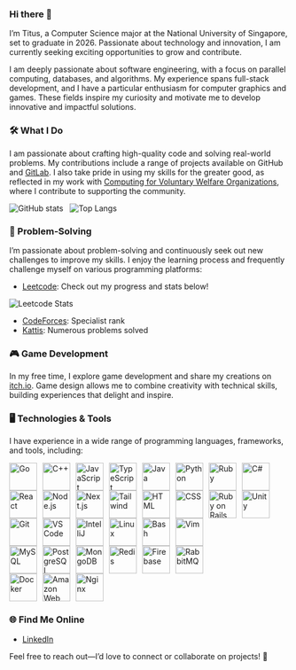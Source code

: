 ### Hi there 👋

I’m Titus, a Computer Science major at the National University of Singapore, set to graduate in 2026. Passionate about technology and innovation, I am currently seeking exciting opportunities to grow and contribute.

I am deeply passionate about software engineering, with a focus on parallel computing, databases, and algorithms. My experience spans full-stack development, and I have a particular enthusiasm for computer graphics and games. These fields inspire my curiosity and motivate me to develop innovative and impactful solutions.

### 🛠️ What I Do

I am passionate about crafting high-quality code and solving real-world problems. My contributions include a range of projects available on GitHub and [GitLab](https://gitlab.com/tituschewxj). I also take pride in using my skills for the greater good, as reflected in my work with [Computing for Voluntary Welfare Organizations](https://www.comp.nus.edu.sg/~vwo/), where I contribute to supporting the community.

<div> 

![GitHub stats](https://github-readme-stats.vercel.app/api?username=tituschewxj&show_icons=true&theme=transparent&hide_rank=true&include_all_commits=true&hide=stars,issues&show=prs_merged,reviews)
&nbsp;
![Top Langs](https://github-readme-stats.vercel.app/api/top-langs/?username=tituschewxj&size_weight=0.5&count_weight=0.5&langs_count=8&layout=compact&hide=c%23,shaderlab,hlsl)

</div>

### :brain: Problem-Solving

I’m passionate about problem-solving and continuously seek out new challenges to improve my skills. I enjoy the learning process and frequently challenge myself on various programming platforms:

- [Leetcode](https://leetcode.com/tituschewxj/): Check out my progress and stats below!

![Leetcode Stats](https://leetcard.jacoblin.cool/tituschewxj?ext=contest)

- [CodeForces](https://codeforces.com/profile/tituschewxj): Specialist rank
- [Kattis](https://open.kattis.com/users/tituschewxj): Numerous problems solved

### 🎮 Game Development

In my free time, I explore game development and share my creations on [itch.io](https://utdcus.itch.io/). Game design allows me to combine creativity with technical skills, building experiences that delight and inspire.

### 🖥️ Technologies & Tools

I have experience in a wide range of programming languages, frameworks, and tools, including:

<div style="display: flex; flex-wrap: wrap; gap: 10px;">
  <img src="https://img.icons8.com/?size=100&id=44442&format=png&color=000000" alt="Go" width="50" height="50"/>  
  <img src="https://img.icons8.com/?size=100&id=40669&format=png&color=000000" alt="C++" width="50" height="50"/>  
  <img src="https://img.icons8.com/?size=100&id=108784&format=png&color=000000" alt="JavaScript" width="50" height="50"/>  
  <img src="https://img.icons8.com/?size=100&id=uJM6fQYqDaZK&format=png&color=000000" alt="TypeScript" width="50" height="50"/>  
  <img src="https://img.icons8.com/?size=100&id=13679&format=png&color=000000" alt="Java" width="50" height="50"/>  
  <img src="https://img.icons8.com/?size=100&id=13441&format=png&color=000000" alt="Python" width="50" height="50"/>  
  <img src="https://img.icons8.com/?size=100&id=22189&format=png&color=000000" alt="Ruby" width="50" height="50"/>
  <img src="https://img.icons8.com/?size=100&id=55251&format=png&color=000000" alt="C#" width="50" height="50"/>
</div>
<div style="display: flex; flex-wrap: wrap; gap: 10px;">
  <img src="https://img.icons8.com/?size=100&id=123603&format=png&color=000000" alt="React" width="50" height="50"/>  
  <img src="https://img.icons8.com/?size=100&id=54087&format=png&color=000000" alt="Node.js" width="50" height="50"/>  
  <img src="https://img.icons8.com/?size=100&id=yUdJlcKanVbh&format=png&color=000000" alt="Next.js" width="50" height="50"/>  
  <img src="https://img.icons8.com/?size=100&id=4PiNHtUJVbLs&format=png&color=000000" alt="Tailwind" width="50" height="50"/>
  <img src="https://img.icons8.com/?size=100&id=20909&format=png&color=000000" alt="HTML" width="50" height="50"/>  
  <img src="https://img.icons8.com/?size=100&id=21278&format=png&color=000000" alt="CSS" width="50" height="50"/>
  <img src="https://img.icons8.com/?size=100&id=ZMFmFsekpKfY&format=png&color=d30001" alt="Ruby on Rails" width="50" height="50"/>
  <img src="https://img.icons8.com/?size=100&id=P08kExl7rixR&format=png&color=000000" alt="Unity" width="50" height="50"/>  
</div>
<div style="display: flex; flex-wrap: wrap; gap: 10px;">
  <img src="https://img.icons8.com/?size=100&id=20906&format=png&color=000000" alt="Git" width="50" height="50"/>  
  <img src="https://img.icons8.com/?size=100&id=9OGIyU8hrxW5&format=png&color=000000" alt="VS Code" width="50" height="50"/>  
  <img src="https://img.icons8.com/?size=100&id=61466&format=png&color=000000" alt="IntelliJ" width="50" height="50"/>
  <img src="https://img.icons8.com/?size=100&id=17842&format=png&color=000000" alt="Linux" width="50" height="50"/>  
  <img src="https://img.icons8.com/?size=100&id=9MJf0ngDwS8z&format=png&color=000000" alt="Bash" width="50" height="50"/>
  <img src="https://img.icons8.com/?size=100&id=LyU6IwWaREPI&format=png&color=000000" alt="Vim" width="50" height="50"/>
</div>
<div style="display: flex; flex-wrap: wrap; gap: 10px;">
  <img src="https://img.icons8.com/?size=100&id=UFXRpPFebwa2&format=png&color=000000" alt="MySQL" width="50" height="50"/>  
  <img src="https://img.icons8.com/?size=100&id=38561&format=png&color=000000" alt="PostgreSQL" width="50" height="50"/>  
  <img src="https://img.icons8.com/?size=100&id=bosfpvRzNOG8&format=png&color=000000" alt="MongoDB" width="50" height="50"/>  
  <img src="https://img.icons8.com/?size=100&id=pHS3eRpynIRQ&format=png&color=000000" alt="Redis" width="50" height="50"/>
  <img src="https://img.icons8.com/?size=100&id=62452&format=png&color=000000" alt="Firebase" width="50" height="50"/>
  <img src="https://images.ctfassets.net/o7xu9whrs0u9/6qR4PTwCTfgl0tjfrz0lpy/819fecae70412dacb9b960b98f5fae3b/RabbitMQ-LOGO.png" alt="RabbitMQ" width="50" height="50"/>
</div>
<div style="display: flex; flex-wrap: wrap; gap: 10px;">
  <img src="https://img.icons8.com/?size=100&id=22813&format=png&color=000000" alt="Docker" width="50" height="50"/>  
  <img src="https://img.icons8.com/?size=100&id=33039&format=png&color=000000" alt="Amazon Web Services" width="50" height="50"/>
  <img src="https://img.icons8.com/?size=100&id=t2x6DtCn5Zzx&format=png&color=000000" alt="Nginx" width="50" height="50"/>
</div>



### 🌐 Find Me Online

<!---
- [Website](https://tituschewxj.github.io)
-->
- [LinkedIn](https://www.linkedin.com/in/tituschewxj/)

Feel free to reach out—I’d love to connect or collaborate on projects! 🚀
